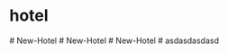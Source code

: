 # hotel
#   N e w - H o t e l  
 #   N e w - H o t e l  
 #   N e w - H o t e l  
 #   a s d a s d a s d a s d  
 